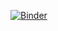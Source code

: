 [![Binder](https://mybinder.org/badge_logo.svg)](https://mybinder.org/v2/gh/aivx/fractal.git/master?filepath=fractals.ipynb)
